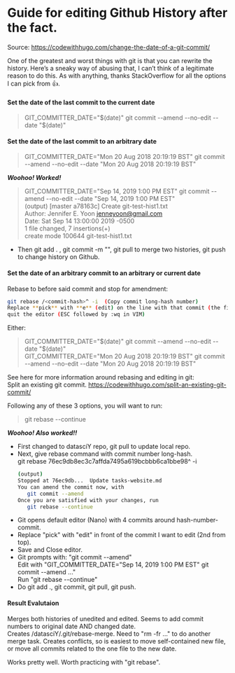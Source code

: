 # Guide for editing Github History after the fact.   

Source:  https://codewithhugo.com/change-the-date-of-a-git-commit/  

One of the greatest and worst things with git is that you can rewrite the history. Here’s a sneaky way of abusing that, I can’t think of a legitimate reason to do this.  As with anything, thanks StackOverflow for all the options I can pick from 👍.  

#### Set the date of the last commit to the current date  
>GIT_COMMITTER_DATE="$(date)" git commit --amend --no-edit --date "$(date)"  

#### Set the date of the last commit to an arbitrary date  
>GIT_COMMITTER_DATE="Mon 20 Aug 2018 20:19:19 BST" git commit --amend --no-edit --date "Mon 20 Aug 2018 20:19:19 BST"  
  
  ***Woohoo! Worked!***
  >GIT_COMMITTER_DATE="Sep 14, 2019 1:00 PM EST" git commit --amend --no-edit --date "Sep 14, 2019 1:00 PM EST"    
  > (output)
  >[master a78163c] Create git-test-hist1.txt                                                     
  >Author: Jennifer E. Yoon <jenneyoon@gmail.com>                                                
  >Date: Sat Sep 14 13:00:00 2019 -0500                                                          
  >1 file changed, 7 insertions(+)                                                              
  >create mode 100644 git-test-hist1.txt 

 * Then git add . , git commit -m "", git pull to merge two histories, git push to change history on Github.  

#### Set the date of an arbitrary commit to an arbitrary or current date  

Rebase to before said commit and stop for amendment:  
  ```bash
  git rebase /<commit-hash>^ -i  (Copy commit long-hash number)  
  Replace **pick** with **e** (edit) on the line with that commit (the first one)  
  quit the editor (ESC followed by :wq in VIM)  
  ```

Either:
>GIT_COMMITTER_DATE="$(date)" git commit --amend --no-edit --date "$(date)"  
>GIT_COMMITTER_DATE="Mon 20 Aug 2018 20:19:19 BST" git commit --amend --no-edit --date "Mon 20 Aug 2018 20:19:19 BST"  

See here for more information around rebasing and editing in git:  
Split an existing git commit. https://codewithhugo.com/split-an-existing-git-commit/  

Following any of these 3 options, you will want to run:  
>git rebase --continue  

***Woohoo! Also worked!!***  

 * First changed to datasciY repo, git pull to update local repo.  
 * Next, give rebase command with commit number long-hash.  
   git rebase 76ec9db8ec3c7affda7495a619bcbbb6ca1bbe98^ -i  
   ```bash
   (output)               
   Stopped at 76ec9db...  Update tasks-website.md                                                
   You can amend the commit now, with
      git commit --amend                                                                  
   Once you are satisfied with your changes, run  
      git rebase --continue  
   ```  
 * Git opens default editor (Nano) with 4 commits around hash-number-commit.    
 * Replace "pick" with "edit" in front of the commit I want to edit (2nd from top).  
 * Save and Close editor.  
 * Git prompts with: "git commit --amend"  
   Edit with "GIT_COMMITTER_DATE="Sep 14, 2019 1:00 PM EST" git commit --amend ..."  
   Run "git rebase --continue"  
 * Do git add ., git commit, git pull, git push.  
 
#### Result Evalutaion  
Merges both histories of unedited and edited.  Seems to add commit numbers to original date AND changed date.    
Creates /datasciY/.git/rebase-merge.  Need to "rm -fr ..." to do another merge task.
Creates conflicts, so is easiest to move self-contained new file, or move all commits related to the one file to the new date.

Works pretty well.  Worth practicing with "git rebase".



